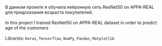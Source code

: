 В данном проекте я обучила нейронную сеть ResNet50 on APPA-REAL для предсказания возраста покупателей.
<br></br>
In this project I trained ResNet50 on APPA-REAL dataset in order to predict age of the customers
<br></br>
Libraries: `Keras`, `Tensorflow`, `NumPy`, `Pandas`, `Matplotlib`
